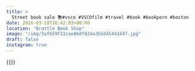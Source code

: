 ```yaml
---
title: >
  Street book sale 📚#vsco #VSCOfilm #travel #book #bookporn #boston
date: 2016-03-18T16:42:03+00:00
location: "Brattle Book Shop"
image: "/img/3afb59f22cae8bdf824a3b5d454d1647.jpg"
draft: false
instagram: true
---
```


{{<photo src="/img/3afb59f22cae8bdf824a3b5d454d1647.jpg">}}
